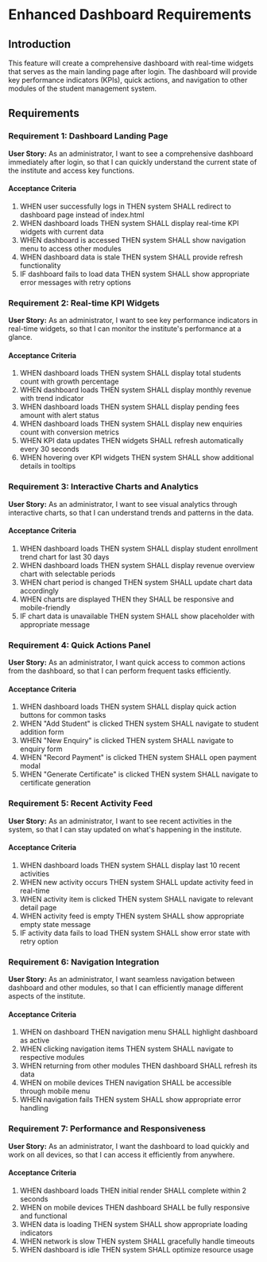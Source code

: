 # Enhanced Dashboard Requirements

## Introduction

This feature will create a comprehensive dashboard with real-time widgets that serves as the main landing page after login. The dashboard will provide key performance indicators (KPIs), quick actions, and navigation to other modules of the student management system.

## Requirements

### Requirement 1: Dashboard Landing Page

**User Story:** As an administrator, I want to see a comprehensive dashboard immediately after login, so that I can quickly understand the current state of the institute and access key functions.

#### Acceptance Criteria

1. WHEN user successfully logs in THEN system SHALL redirect to dashboard page instead of index.html
2. WHEN dashboard loads THEN system SHALL display real-time KPI widgets with current data
3. WHEN dashboard is accessed THEN system SHALL show navigation menu to access other modules
4. WHEN dashboard data is stale THEN system SHALL provide refresh functionality
5. IF dashboard fails to load data THEN system SHALL show appropriate error messages with retry options

### Requirement 2: Real-time KPI Widgets

**User Story:** As an administrator, I want to see key performance indicators in real-time widgets, so that I can monitor the institute's performance at a glance.

#### Acceptance Criteria

1. WHEN dashboard loads THEN system SHALL display total students count with growth percentage
2. WHEN dashboard loads THEN system SHALL display monthly revenue with trend indicator
3. WHEN dashboard loads THEN system SHALL display pending fees amount with alert status
4. WHEN dashboard loads THEN system SHALL display new enquiries count with conversion metrics
5. WHEN KPI data updates THEN widgets SHALL refresh automatically every 30 seconds
6. WHEN hovering over KPI widgets THEN system SHALL show additional details in tooltips

### Requirement 3: Interactive Charts and Analytics

**User Story:** As an administrator, I want to see visual analytics through interactive charts, so that I can understand trends and patterns in the data.

#### Acceptance Criteria

1. WHEN dashboard loads THEN system SHALL display student enrollment trend chart for last 30 days
2. WHEN dashboard loads THEN system SHALL display revenue overview chart with selectable periods
3. WHEN chart period is changed THEN system SHALL update chart data accordingly
4. WHEN charts are displayed THEN they SHALL be responsive and mobile-friendly
5. IF chart data is unavailable THEN system SHALL show placeholder with appropriate message

### Requirement 4: Quick Actions Panel

**User Story:** As an administrator, I want quick access to common actions from the dashboard, so that I can perform frequent tasks efficiently.

#### Acceptance Criteria

1. WHEN dashboard loads THEN system SHALL display quick action buttons for common tasks
2. WHEN "Add Student" is clicked THEN system SHALL navigate to student addition form
3. WHEN "New Enquiry" is clicked THEN system SHALL navigate to enquiry form
4. WHEN "Record Payment" is clicked THEN system SHALL open payment modal
5. WHEN "Generate Certificate" is clicked THEN system SHALL navigate to certificate generation

### Requirement 5: Recent Activity Feed

**User Story:** As an administrator, I want to see recent activities in the system, so that I can stay updated on what's happening in the institute.

#### Acceptance Criteria

1. WHEN dashboard loads THEN system SHALL display last 10 recent activities
2. WHEN new activity occurs THEN system SHALL update activity feed in real-time
3. WHEN activity item is clicked THEN system SHALL navigate to relevant detail page
4. WHEN activity feed is empty THEN system SHALL show appropriate empty state message
5. IF activity data fails to load THEN system SHALL show error state with retry option

### Requirement 6: Navigation Integration

**User Story:** As an administrator, I want seamless navigation between dashboard and other modules, so that I can efficiently manage different aspects of the institute.

#### Acceptance Criteria

1. WHEN on dashboard THEN navigation menu SHALL highlight dashboard as active
2. WHEN clicking navigation items THEN system SHALL navigate to respective modules
3. WHEN returning from other modules THEN dashboard SHALL refresh its data
4. WHEN on mobile devices THEN navigation SHALL be accessible through mobile menu
5. WHEN navigation fails THEN system SHALL show appropriate error handling

### Requirement 7: Performance and Responsiveness

**User Story:** As an administrator, I want the dashboard to load quickly and work on all devices, so that I can access it efficiently from anywhere.

#### Acceptance Criteria

1. WHEN dashboard loads THEN initial render SHALL complete within 2 seconds
2. WHEN on mobile devices THEN dashboard SHALL be fully responsive and functional
3. WHEN data is loading THEN system SHALL show appropriate loading indicators
4. WHEN network is slow THEN system SHALL gracefully handle timeouts
5. WHEN dashboard is idle THEN system SHALL optimize resource usage